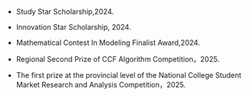 - Study Star Scholarship,2024.  

- Innovation Star Scholarship, 2024.

- Mathematical Contest In Modeling Finalist Award,2024.

- Regional Second Prize of CCF Algorithm Competition，2025.

- The first prize at the provincial level of the National College Student Market Research and Analysis Competition，2025.
